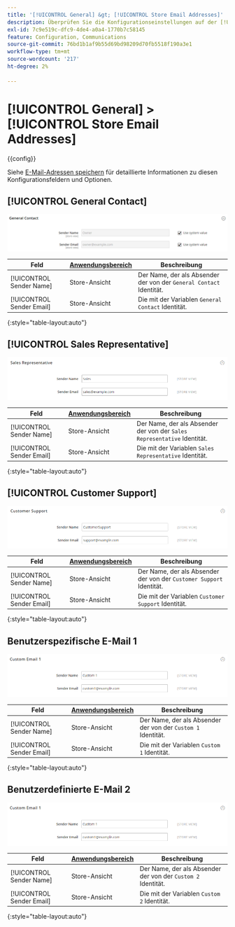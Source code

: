 ```yaml
---
title: '[!UICONTROL General] &gt; [!UICONTROL Store Email Addresses]'
description: Überprüfen Sie die Konfigurationseinstellungen auf der [!UICONTROL General] &gt; [!UICONTROL Store Email Addresses] Seite des Commerce-Administrators.
exl-id: 7c9e519c-dfc9-4de4-a0a4-1770b7c58145
feature: Configuration, Communications
source-git-commit: 76bd1b1af9b55d69bd98209d70fb5518f190a3e1
workflow-type: tm+mt
source-wordcount: '217'
ht-degree: 2%

---
```


# [!UICONTROL General] > [!UICONTROL Store Email Addresses]

{{config}}

Siehe [E-Mail-Adressen speichern](../../getting-started/store-details.md#store-email-addresses) für detaillierte Informationen zu diesen Konfigurationsfeldern und Optionen.

## [!UICONTROL General Contact]

![E-Mail-Adressen speichern > Allgemeiner Kontakt](./assets/store-email-addresses-general-contact.png)<!-- zoom -->

| Feld | [Anwendungsbereich](../../getting-started/websites-stores-views.md#scope-settings) | Beschreibung |
|--- |--- |--- |
| [!UICONTROL Sender Name] | Store-Ansicht | Der Name, der als Absender der von der `General Contact` Identität. |
| [!UICONTROL Sender Email] | Store-Ansicht | Die mit der Variablen `General Contact` Identität. |

{:style=&quot;table-layout:auto&quot;}

## [!UICONTROL Sales Representative]

![E-Mail-Adressen speichern > Vertriebsmitarbeiter](./assets/store-email-addresses-sales-rep.png)<!-- zoom -->

| Feld | [Anwendungsbereich](../../getting-started/websites-stores-views.md#scope-settings) | Beschreibung |
|--- |--- |--- |
| [!UICONTROL Sender Name] | Store-Ansicht | Der Name, der als Absender der von der `Sales Representative` Identität. |
| [!UICONTROL Sender Email] | Store-Ansicht | Die mit der Variablen `Sales Representative` Identität. |

{:style=&quot;table-layout:auto&quot;}

## [!UICONTROL Customer Support]

![E-Mail-Adressen speichern > Support](./assets/store-email-addresses-customer-support.png)<!-- zoom -->

| Feld | [Anwendungsbereich](../../getting-started/websites-stores-views.md#scope-settings) | Beschreibung |
|--- |--- |--- |
| [!UICONTROL Sender Name] | Store-Ansicht | Der Name, der als Absender der von der `Customer Support` Identität. |
| [!UICONTROL Sender Email] | Store-Ansicht | Die mit der Variablen `Customer Support` Identität. |

{:style=&quot;table-layout:auto&quot;}

## Benutzerspezifische E-Mail 1

![E-Mail-Adressen speichern > Benutzerdefinierte E-Mail 1](./assets/store-email-addresses-custom-email1.png)<!-- zoom -->

| Feld | [Anwendungsbereich](../../getting-started/websites-stores-views.md#scope-settings) | Beschreibung |
|--- |--- |--- |
| [!UICONTROL Sender Name] | Store-Ansicht | Der Name, der als Absender der von der `Custom 1` Identität. |
| [!UICONTROL Sender Email] | Store-Ansicht | Die mit der Variablen `Custom 1` Identität. |

{:style=&quot;table-layout:auto&quot;}

## Benutzerdefinierte E-Mail 2

![E-Mail-Adressen speichern > Benutzerdefinierte E-Mail 2](./assets/store-email-addresses-custom-email1.png)<!-- zoom -->

| Feld | [Anwendungsbereich](../../getting-started/websites-stores-views.md#scope-settings) | Beschreibung |
|--- |--- |--- |
| [!UICONTROL Sender Name] | Store-Ansicht | Der Name, der als Absender der von der `Custom 2` Identität. |
| [!UICONTROL Sender Email] | Store-Ansicht | Die mit der Variablen `Custom 2` Identität. |

{:style=&quot;table-layout:auto&quot;}
